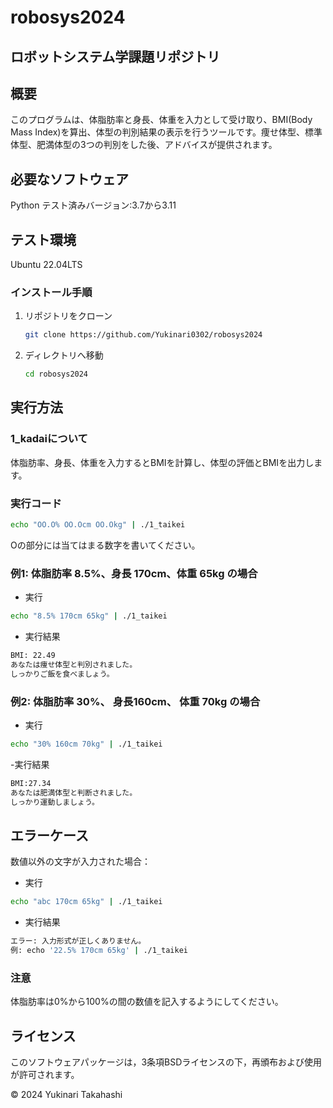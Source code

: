# robosys2024
## ロボットシステム学課題リポジトリ

## 概要
このプログラムは、体脂肪率と身長、体重を入力として受け取り、BMI(Body Mass Index)を算出、体型の判別結果の表示を行うツールです。痩せ体型、標準体型、肥満体型の3つの判別をした後、アドバイスが提供されます。
## 必要なソフトウェア
Python テスト済みバージョン:3.7から3.11
## テスト環境
Ubuntu 22.04LTS

### インストール手順
1. リポジトリをクローン
   ```bash
   git clone https://github.com/Yukinari0302/robosys2024
   ```
2. ディレクトリへ移動
   ```bash
   cd robosys2024
   ```
## 実行方法
### 1_kadaiについて
体脂肪率、身長、体重を入力するとBMIを計算し、体型の評価とBMIを出力します。
### 実行コード
```bash
echo "OO.O% OO.Ocm OO.Okg" | ./1_taikei
```
Oの部分には当てはまる数字を書いてください。

### 例1: 体脂肪率 8.5%、身長 170cm、体重 65kg の場合
- 実行
```bash
echo "8.5% 170cm 65kg" | ./1_taikei
```
- 実行結果
```bash
BMI: 22.49
あなたは痩せ体型と判別されました。
しっかりご飯を食べましょう。
```
### 例2: 体脂肪率 30%、 身長160cm、 体重 70kg の場合
- 実行
```bash
echo "30% 160cm 70kg" | ./1_taikei
```
-実行結果
```bash
BMI:27.34
あなたは肥満体型と判断されました。
しっかり運動しましょう。
```
## エラーケース
数値以外の文字が入力された場合：
- 実行
```bash
echo "abc 170cm 65kg" | ./1_taikei
```
- 実行結果
```bash
エラー: 入力形式が正しくありません。
例: echo '22.5% 170cm 65kg' | ./1_taikei
```
### 注意
体脂肪率は0%から100%の間の数値を記入するようにしてください。
## ライセンス
このソフトウェアパッケージは，3条項BSDライセンスの下，再頒布および使用が許可されます。

© 2024 Yukinari Takahashi

